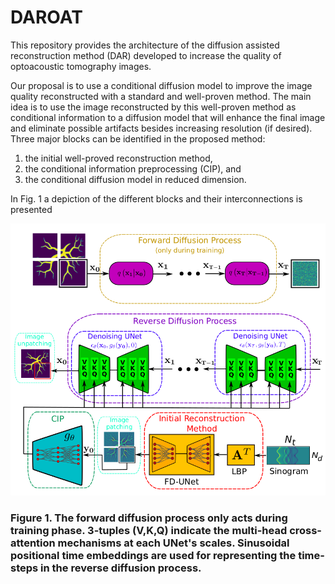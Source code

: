 # DAROAT
This repository provides the architecture of the diffusion assisted reconstruction method (DAR) developed to increase the quality of optoacoustic tomography images.

Our proposal is to use a conditional diffusion model to improve the image quality reconstructed with a standard and well-proven method. The main idea is to use the image reconstructed by this well-proven method as conditional information to a diffusion model that will enhance the final image and eliminate possible artifacts besides increasing resolution (if desired).  Three major blocks can be identified in the proposed method: 

1) the initial well-proved reconstruction method,
2) the conditional information preprocessing (CIP), and
3) the conditional diffusion model in reduced dimension.

In Fig. 1 a depiction of the different blocks and their interconnections is presented

![plot](./images/architecturev4.png)

### Figure 1. The forward diffusion process only acts during training phase. 3-tuples (V,K,Q) indicate the multi-head cross-attention mechanisms at each UNet's scales. Sinusoidal positional time embeddings are used for representing the time-steps in the reverse diffusion process.
